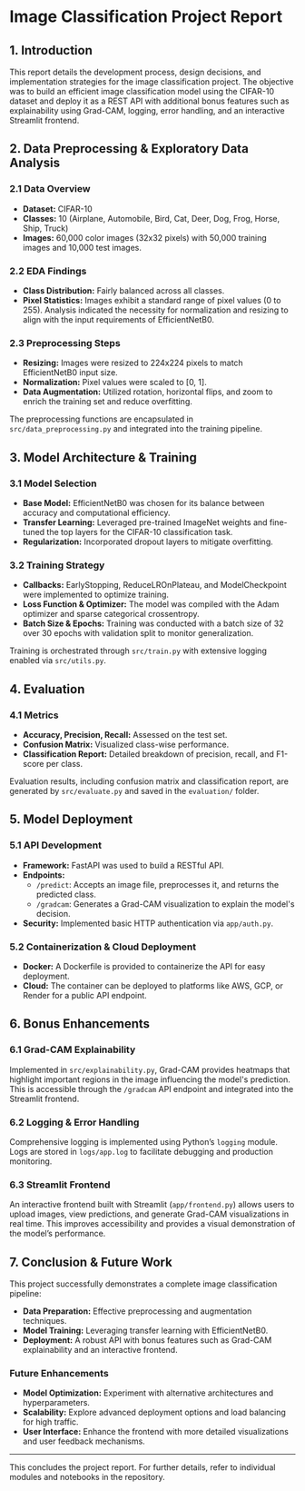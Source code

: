 # Image Classification Project Report

## 1. Introduction

This report details the development process, design decisions, and implementation strategies for the image classification project. The objective was to build an efficient image classification model using the CIFAR-10 dataset and deploy it as a REST API with additional bonus features such as explainability using Grad-CAM, logging, error handling, and an interactive Streamlit frontend.

## 2. Data Preprocessing & Exploratory Data Analysis

### 2.1 Data Overview
- **Dataset:** CIFAR-10
- **Classes:** 10 (Airplane, Automobile, Bird, Cat, Deer, Dog, Frog, Horse, Ship, Truck)
- **Images:** 60,000 color images (32x32 pixels) with 50,000 training images and 10,000 test images.

### 2.2 EDA Findings
- **Class Distribution:** Fairly balanced across all classes.
- **Pixel Statistics:** Images exhibit a standard range of pixel values (0 to 255). Analysis indicated the necessity for normalization and resizing to align with the input requirements of EfficientNetB0.

### 2.3 Preprocessing Steps
- **Resizing:** Images were resized to 224x224 pixels to match EfficientNetB0 input size.
- **Normalization:** Pixel values were scaled to [0, 1].
- **Data Augmentation:** Utilized rotation, horizontal flips, and zoom to enrich the training set and reduce overfitting.

The preprocessing functions are encapsulated in `src/data_preprocessing.py` and integrated into the training pipeline.

## 3. Model Architecture & Training

### 3.1 Model Selection
- **Base Model:** EfficientNetB0 was chosen for its balance between accuracy and computational efficiency.
- **Transfer Learning:** Leveraged pre-trained ImageNet weights and fine-tuned the top layers for the CIFAR-10 classification task.
- **Regularization:** Incorporated dropout layers to mitigate overfitting.

### 3.2 Training Strategy
- **Callbacks:** EarlyStopping, ReduceLROnPlateau, and ModelCheckpoint were implemented to optimize training.
- **Loss Function & Optimizer:** The model was compiled with the Adam optimizer and sparse categorical crossentropy.
- **Batch Size & Epochs:** Training was conducted with a batch size of 32 over 30 epochs with validation split to monitor generalization.

Training is orchestrated through `src/train.py` with extensive logging enabled via `src/utils.py`.

## 4. Evaluation

### 4.1 Metrics
- **Accuracy, Precision, Recall:** Assessed on the test set.
- **Confusion Matrix:** Visualized class-wise performance.
- **Classification Report:** Detailed breakdown of precision, recall, and F1-score per class.

Evaluation results, including confusion matrix and classification report, are generated by `src/evaluate.py` and saved in the `evaluation/` folder.

## 5. Model Deployment

### 5.1 API Development
- **Framework:** FastAPI was used to build a RESTful API.
- **Endpoints:**
  - `/predict`: Accepts an image file, preprocesses it, and returns the predicted class.
  - `/gradcam`: Generates a Grad-CAM visualization to explain the model's decision.
- **Security:** Implemented basic HTTP authentication via `app/auth.py`.

### 5.2 Containerization & Cloud Deployment
- **Docker:** A Dockerfile is provided to containerize the API for easy deployment.
- **Cloud:** The container can be deployed to platforms like AWS, GCP, or Render for a public API endpoint.

## 6. Bonus Enhancements

### 6.1 Grad-CAM Explainability
Implemented in `src/explainability.py`, Grad-CAM provides heatmaps that highlight important regions in the image influencing the model's prediction. This is accessible through the `/gradcam` API endpoint and integrated into the Streamlit frontend.

### 6.2 Logging & Error Handling
Comprehensive logging is implemented using Python’s `logging` module. Logs are stored in `logs/app.log` to facilitate debugging and production monitoring.

### 6.3 Streamlit Frontend
An interactive frontend built with Streamlit (`app/frontend.py`) allows users to upload images, view predictions, and generate Grad-CAM visualizations in real time. This improves accessibility and provides a visual demonstration of the model’s performance.

## 7. Conclusion & Future Work

This project successfully demonstrates a complete image classification pipeline:
- **Data Preparation:** Effective preprocessing and augmentation techniques.
- **Model Training:** Leveraging transfer learning with EfficientNetB0.
- **Deployment:** A robust API with bonus features such as Grad-CAM explainability and an interactive frontend.

### Future Enhancements
- **Model Optimization:** Experiment with alternative architectures and hyperparameters.
- **Scalability:** Explore advanced deployment options and load balancing for high traffic.
- **User Interface:** Enhance the frontend with more detailed visualizations and user feedback mechanisms.

---

This concludes the project report. For further details, refer to individual modules and notebooks in the repository.
